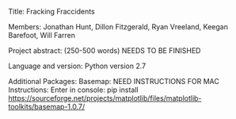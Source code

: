 ﻿Title: Fracking Fraccidents

Members: Jonathan Hunt, Dillon Fitzgerald, Ryan Vreeland, Keegan Barefoot, Will Farren

Project abstract: (250-500 words) NEEDS TO BE FINISHED

Language and version: Python version 2.7

Additional Packages:
	Basemap: NEED INSTRUCTIONS FOR MAC
		Instructions: Enter in console: pip install https://sourceforge.net/projects/matplotlib/files/matplotlib-toolkits/basemap-1.0.7/